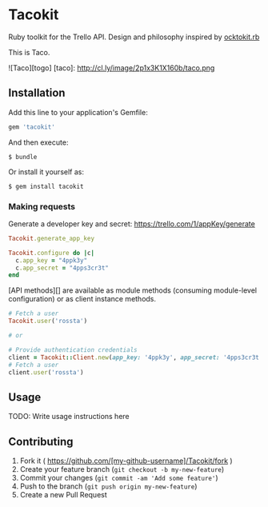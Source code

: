 # Tacokit

Ruby toolkit for the Trello API. Design and philosophy
inspired by [ocktokit.rb](https://github.com/ocktokit/ocktokit.rb)

This is Taco.

![Taco][togo]
[taco]: http://cl.ly/image/2p1x3K1X160b/taco.png

## Installation

Add this line to your application's Gemfile:

```ruby
gem 'tacokit'
```

And then execute:

    $ bundle

Or install it yourself as:

    $ gem install tacokit

### Making requests

Generate a developer key and secret: https://trello.com/1/appKey/generate

```ruby
Tacokit.generate_app_key

Tacokit.configure do |c|
  c.app_key = "4ppk3y"
  c.app_secret = "4pps3cr3t"
end
```

[API methods][] are available as module methods (consuming module-level
configuration) or as client instance methods.

```ruby
# Fetch a user
Tacokit.user('rossta')

# or

# Provide authentication credentials
client = Tacokit::Client.new(app_key: '4ppk3y', app_secret: '4pps3cr3t!')
# Fetch a user
client.user('rossta')
```

## Usage

TODO: Write usage instructions here

## Contributing

1. Fork it ( https://github.com/[my-github-username]/Tacokit/fork )
2. Create your feature branch (`git checkout -b my-new-feature`)
3. Commit your changes (`git commit -am 'Add some feature'`)
4. Push to the branch (`git push origin my-new-feature`)
5. Create a new Pull Request
